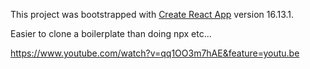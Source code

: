 This project was bootstrapped with [Create React App](https://github.com/facebook/create-react-app) version 16.13.1.

Easier to clone a boilerplate than doing npx etc...

https://www.youtube.com/watch?v=qq1OO3m7hAE&feature=youtu.be

